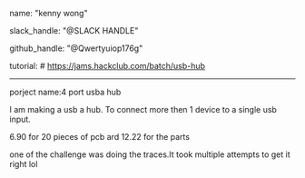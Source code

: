 name: "kenny wong"

slack_handle: "@SLACK HANDLE"

github_handle: "@Qwertyuiop176g"

tutorial: # https://jams.hackclub.com/batch/usb-hub

---



porject name:4 port usba hub



<!-- Describe your board in 2-3 sentences. What are you making? What will it do? -->
I am making a usb a hub. To connect more then 1 device to a single usb input.


<!-- How much is it going to cost? -->
6.90 for 20 pieces of pcb
ard 12.22 for the parts 


<!-- Tell us a little bit about your design process. What were some challenges? What helped? Totally optional -->
one of the challenge was doing the traces.It took multiple attempts to get it right lol
